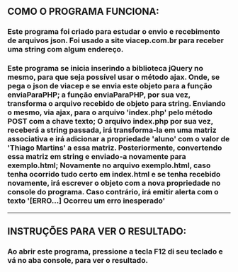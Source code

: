 ## COMO O PROGRAMA FUNCIONA:

### Este programa foi criado para estudar o envio e recebimento de arquivos json. Foi usado a  site viacep.com.br para receber uma string com algum endereço. 

### Este programa se inicia inserindo a biblioteca jQuery no mesmo, para que seja possível usar o método ajax. Onde, se pega o json de viacep e se envia este objeto para a função enviaParaPHP; a função enviaParaPHP, por sua vez, transforma o arquivo recebido de objeto para string. Enviando o mesmo, via ajax, para o arquivo 'index.php' pelo método POST com a chave texto; O arquivo index.php por sua vez, receberá a string passada, irá transforma-la em uma matriz associativa e irá adicionar a propriedade 'aluno' com o valor de 'Thiago Martins' a essa matriz. Posteriormente, convertendo essa matriz em string e enviado-a novamente para exemplo.html; Novamente no arquivo exemplo.html, caso tenha ocorrido tudo certo em index.html e se tenha recebido novamente, irá escrever o objeto com a nova propriedade no console do programa. Caso contrário, irá emitir alerta com o texto '[ERRO...] Ocorreu um erro inesperado'

--------

## INSTRUÇÕES PARA VER O RESULTADO:

### Ao abrir este programa, pressione a tecla F12 di seu teclado e vá no aba console, para ver o resultado.